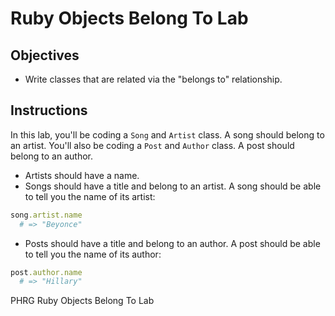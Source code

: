 # Ruby Objects Belong To Lab

## Objectives

* Write classes that are related via the "belongs to" relationship. 

## Instructions

In this lab, you'll be coding a `Song` and `Artist` class. A song should belong to an artist. You'll also be coding a `Post` and `Author` class. A post should belong to an author. 

* Artists should have a name. 
* Songs should have a title and belong to an artist. A song should be able to tell you the name of its artist:

```ruby
song.artist.name
  # => "Beyonce"
```

* Posts should have a title and belong to an author. A post should be able to tell you the name of its author:

```ruby
post.author.name
  # => "Hillary"
```

<p data-visibility='hidden'>PHRG Ruby Objects Belong To Lab</p>